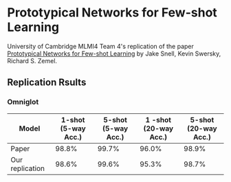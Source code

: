 # Prototypical Networks for Few-shot Learning
University of Cambridge MLMI4 Team 4's replication of the paper [Prototypical Networks for Few-shot Learning](https://arxiv.org/abs/1703.05175) by Jake Snell, Kevin Swersky, Richard S. Zemel.

## Replication Rsults
### Omniglot
| Model | 1-shot (5-way Acc.) | 5-shot (5-way Acc.) | 1 -shot (20-way Acc.) | 5-shot (20-way Acc.)|
| --- | --- | --- | --- | --- |
| Paper | 98.8% | 99.7% | 96.0% | 98.9%|
| Our replication | 98.6% | 99.6%| 95.3% | 98.7% |
